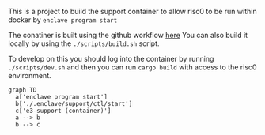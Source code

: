 This is a project to build the support container to allow risc0 to be run within docker by `enclave program start`

The conatiner is built using the github workflow [here](../../.github/workflows/support-docker.yml)
You can also build it locally by using the `./scripts/build.sh` script.

To develop on this you should log into the container by running `./scripts/dev.sh` and then you can run `cargo build` with access to the risc0 environment.

```mermaid
graph TD
  a['enclave program start']
  b['./.enclave/support/ctl/start']
  c['e3-support (container)']
  a --> b
  b --> c
```
